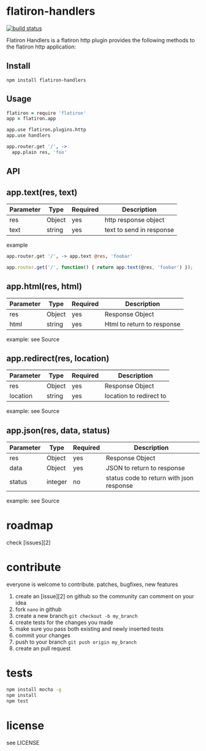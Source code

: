 # flatiron-handlers

[![build status](https://secure.travis-ci.org/twilson63/flatiron-handlers.png)](http://travis-ci.org/twilson63/flatiron-handlers)

Flatiron Handlers is a flatiron http plugin provides the following
methods to the flatiron http application:

## Install

`npm install flatiron-handlers`

## Usage

``` coffeescript
flatiron = require 'flatiron'
app = flatiron.app

app.use flatiron.plugins.http
app.use handlers

app.router.get '/', ->
  app.plain res, 'foo'

```

## API

## app.text(res, text)

Parameter  |  Type  | Required    |  Description
-----------|--------|-------------|-------------
res        | Object | yes         | http response object
text       | string | yes         | text to send in response

example

``` coffeescript
app.router.get '/', -> app.text @res, 'foobar'
```

``` javascript
app.router.get('/', function() { return app.text(@res, 'foobar') });
```

## app.html(res, html)

Parameter  |  Type  | Required    |  Description
-----------|--------|-------------|--------------
res        | Object | yes         | Response Object
html       | string | yes         | Html to return to response

example: see Source

## app.redirect(res, location)

Parameter  |  Type  | Required    |  Description
-----------|--------|-------------|--------------
res        | Object | yes         | Response Object
location   | string | yes         | location to redirect to

example: see Source

## app.json(res, data, status)

Parameter  |  Type  | Required    |  Description
-----------|--------|-------------|--------------
res        | Object | yes         | Response Object
data       | Object | yes         | JSON to return to response
status     | integer| no          | status code to return with json response

example: see Source

# roadmap

check [issues][2]

# contribute

everyone is welcome to contribute. patches, bugfixes, new features

1. create an [issue][2] on github so the community can comment on your idea
2. fork `nano` in github
3. create a new branch `git checkout -b my_branch`
4. create tests for the changes you made
5. make sure you pass both existing and newly inserted tests
6. commit your changes
7. push to your branch `git push origin my_branch`
8. create an pull request

# tests

``` sh
npm install mocha -g
npm install
npm test

```

# license

see LICENSE